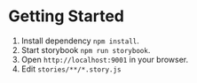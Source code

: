 # Getting Started

1. Install dependency `npm install`.
1. Start storybook `npm run storybook`.
1. Open `http://localhost:9001` in your browser.
1. Edit `stories/**/*.story.js`
